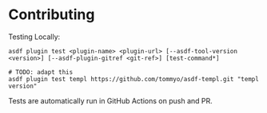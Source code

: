 # Contributing

Testing Locally:

```shell
asdf plugin test <plugin-name> <plugin-url> [--asdf-tool-version <version>] [--asdf-plugin-gitref <git-ref>] [test-command*]

# TODO: adapt this
asdf plugin test templ https://github.com/tommyo/asdf-templ.git "templ version"
```

Tests are automatically run in GitHub Actions on push and PR.
